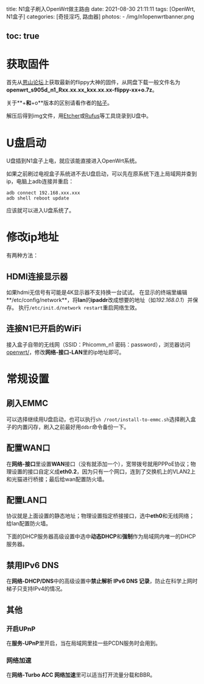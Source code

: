 title: N1盒子刷入OpenWrt做主路由
date: 2021-08-30 21:11:11
tags: [OpenWrt, N1盒子]
categories: [奇技淫巧, 路由器]
photos: 
	- /img/n1openwrtbanner.png

toc: true
---

# 获取固件

首先从[恩山论坛](https://www.right.com.cn/forum/thread-4076037-1-1.html)上获取最新的flippy大神的固件，从网盘下载一般文件名为**openwrt_s905d_n1_Rxx.xx.xx_kxx.xx.xx-flippy-xx+o.7z**。

关于**+**和**+o**版本的区别请看作者的[帖子](https://www.right.com.cn/forum/thread-4017145-1-1.html)。

解压后得到img文件，用[Etcher](https://www.balena.io/etcher/)或[Rufus](https://rufus.ie/zh/)等工具烧录到U盘中。

# U盘启动
U盘插到N1盒子上电，就应该能直接进入OpenWrt系统。

如果之前刷过电视盒子系统进不去U盘启动，可以先在原系统下连上局域网并查到ip，电脑上adb连接并重启：

	adb connect 192.168.xxx.xxx
	adb shell reboot update

应该就可以进入U盘系统了。

# 修改ip地址
有两种方法：

## HDMI连接显示器
如果hdmi无信号有可能是4K显示器不支持换一台试试。
在显示的终端里编辑**/etc/config/network**，将**lan**的**ipaddr**改成想要的地址（如*192.168.0.1*）并保存。
执行```/etc/init.d/network restart```重启网络生效。

## 连接N1已开启的WiFi
接入盒子自带的无线网（SSID：Phicomm_n1 密码：password），浏览器访问[openwrt/](http://openwrt/)，修改**网络-接口-LAN**里的ip地址即可。

# 常规设置

## 刷入EMMC

可以选择继续用U盘启动，也可以执行`sh /root/install-to-emmc.sh`选择刷入盒子的内置闪存，刷入之前最好用`ddbr`命令备份一下。

## 配置WAN口

在**网络-接口**里设置**WAN**接口（没有就添加一个），宽带拨号就用PPPoE协议；物理设置的接口自定义成**eth0.2**，因为只有一个网口，连到了交换机上的VLAN2上和光猫进行桥接；最后给wan配置防火墙。

## 配置LAN口

协议就是上面设置的静态地址；物理设置指定桥接接口，选中**eth0**和无线网络；给lan配置防火墙。

下面的DHCP服务器高级设置中选中**动态DHCP**和**强制**作为局域网内唯一的DHCP服务器。

## 禁用IPv6 DNS

在**网络-DHCP/DNS**中的高级设置中**禁止解析 IPv6 DNS 记录**，防止在科学上网时梯子只支持IPv4的情况。

## 其他

### 开启UPnP

在**服务-UPnP**里开启，当在局域网里挂一些PCDN服务时会用到。

### 网络加速

在**网络-Turbo ACC 网络加速**里可以适当打开流量分载和BBR。



